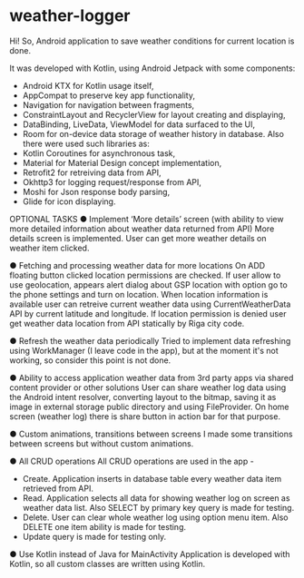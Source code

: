 # weather-logger

Hi!
So, Android application to save weather conditions for current location is done.

It was developed with Kotlin, using Android Jetpack with some components:
- Android KTX for Kotlin usage itself,
- AppCompat to preserve key app functionality,
- Navigation for navigation between fragments,
- ConstraintLayout and RecyclerView for layout creating and displaying,
- DataBinding, LiveData, ViewModel for data surfaced to the UI,
- Room for on-device data storage of weather history in database.
Also there were used such libraries as:
- Kotlin Coroutines for asynchronous task,
- Material for Material Design concept implementation,
- Retrofit2 for retreiving data from API,
- Okhttp3 for logging request/response from API,
- Moshi for Json response body parsing,
- Glide for icon displaying.

OPTIONAL TASKS
● Implement ‘More details’ screen (with ability to view more detailed information
about weather data returned from API)
More details screen is implemented. User can get more weather details on weather item clicked.

● Fetching and processing weather data for more locations
On ADD floating button clicked location permissions are checked. If user allow to use geolocation, appears alert dialog about GSP location with option go to the phone settings and turn on location. When location information is available user can retreive current weather data using CurrentWeatherData API by current latitude and longitude. If location permission is denied user get weather data location from API statically by Riga city code.

● Refresh the weather data periodically
Tried to implement data refreshing using WorkManager (I leave code in the app), but at the moment it's not working, so consider this point is not done.

● Ability to access application weather data from 3rd party apps via shared content
provider or other solutions
User can share weather log data using the Android intent resolver, converting layout to the bitmap, saving it as image in external storage public directory and using FileProvider. On home screen (weather log) there is share button in action bar for that purpose.

● Custom animations, transitions between screens
I made some transitions between screens but without custom animations.

● All CRUD operations
All CRUD operations are used in the app -
- Create. Application inserts in database table every weather data item retrieved from API.
- Read.	Application selects all data for showing weather log on screen as weather data list. Also SELECT by primary key query is made for testing.
- Delete. User can clear whole weather log using option menu item. Also DELETE one item ability is made for testing.
- Update query is made for testing only.

● Use Kotlin instead of Java for MainActivity
Application is developed with Kotlin, so all custom classes are written using Kotlin.

